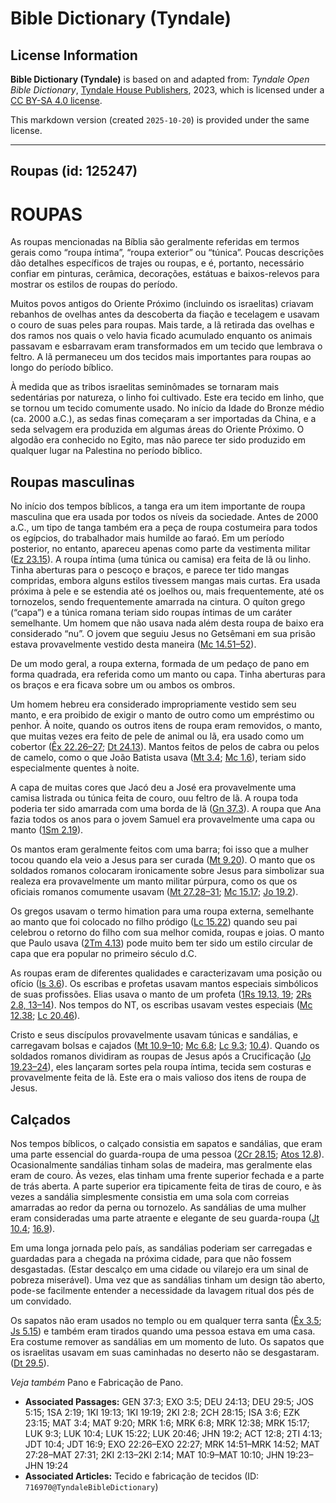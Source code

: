 # Bible Dictionary (Tyndale)

## License Information

**Bible Dictionary (Tyndale)** is based on and adapted from: _Tyndale Open Bible Dictionary_, [Tyndale House Publishers](https://tyndaleopenresources.com/), 2023, which is licensed under a [CC BY-SA 4.0 license](https://creativecommons.org/licenses/by-sa/4.0/legalcode.en).

This markdown version (created `2025-10-20`) is provided under the same license.



--------------------------------

## Roupas (id: 125247)

ROUPAS
======

As roupas mencionadas na Bíblia são geralmente referidas em termos gerais como “roupa íntima”, “roupa exterior” ou “túnica”. Poucas descrições dão detalhes específicos de trajes ou roupas, e é, portanto, necessário confiar em pinturas, cerâmica, decorações, estátuas e baixos\-relevos para mostrar os estilos de roupas do período.

Muitos povos antigos do Oriente Próximo (incluindo os israelitas) criavam rebanhos de ovelhas antes da descoberta da fiação e tecelagem e usavam o couro de suas peles para roupas. Mais tarde, a lã retirada das ovelhas e dos ramos nos quais o velo havia ficado acumulado enquanto os animais passavam e esbarravam eram transformados em um tecido que lembrava o feltro. A lã permaneceu um dos tecidos mais importantes para roupas ao longo do período bíblico.

À medida que as tribos israelitas seminômades se tornaram mais sedentárias por natureza, o linho foi cultivado. Este era tecido em linho, que se tornou um tecido comumente usado. No início da Idade do Bronze médio (ca. 2000 a.C.), as sedas finas começaram a ser importadas da China, e a seda selvagem era produzida em algumas áreas do Oriente Próximo. O algodão era conhecido no Egito, mas não parece ter sido produzido em qualquer lugar na Palestina no período bíblico.

Roupas masculinas
-----------------

No início dos tempos bíblicos, a tanga era um item importante de roupa masculina que era usada por todos os níveis da sociedade. Antes de 2000 a.C., um tipo de tanga também era a peça de roupa costumeira para todos os egípcios, do trabalhador mais humilde ao faraó. Em um período posterior, no entanto, apareceu apenas como parte da vestimenta militar ([Ez 23\.15](https://ref.ly/Ezek23:15)). A roupa íntima (uma túnica ou camisa) era feita de lã ou linho. Tinha aberturas para o pescoço e braços, e parece ter tido mangas compridas, embora alguns estilos tivessem mangas mais curtas. Era usada próxima à pele e se estendia até os joelhos ou, mais frequentemente, até os tornozelos, sendo frequentemente amarrada na cintura. O quíton grego (“capa”) e a túnica romana teriam sido roupas íntimas de um caráter semelhante. Um homem que não usava nada além desta roupa de baixo era considerado “nu”. O jovem que seguiu Jesus no Getsêmani em sua prisão estava provavelmente vestido desta maneira ([Mc 14\.51–52](https://ref.ly/Mark14:51-Mark14:52)).

De um modo geral, a roupa externa, formada de um pedaço de pano em forma quadrada, era referida como um manto ou capa. Tinha aberturas para os braços e era ficava sobre um ou ambos os ombros.

Um homem hebreu era considerado impropriamente vestido sem seu manto, e era proibido de exigir o manto de outro como um empréstimo ou penhor. À noite, quando os outros itens de roupa eram removidos, o manto, que muitas vezes era feito de pele de animal ou lã, era usado como um cobertor ([Êx 22\.26–27](https://ref.ly/Exod22:26-Exod22:27); [Dt 24\.13](https://ref.ly/Deut24:13)). Mantos feitos de pelos de cabra ou pelos de camelo, como o que João Batista usava ([Mt 3\.4](https://ref.ly/Matt3:4); [Mc 1\.6](https://ref.ly/Mark1:6)), teriam sido especialmente quentes à noite.

A capa de muitas cores que Jacó deu a José era provavelmente uma camisa listrada ou túnica feita de couro, ouu feltro de lã. A roupa toda poderia ter sido amarrada com uma borda de lã ([Gn 37\.3](https://ref.ly/Gen37:3)). A roupa que Ana fazia todos os anos para o jovem Samuel era provavelmente uma capa ou manto ([1Sm 2\.19](https://ref.ly/1Sam2:19)).

Os mantos eram geralmente feitos com uma barra; foi isso que a mulher tocou quando ela veio a Jesus para ser curada ([Mt 9\.20](https://ref.ly/Matt9:20)). O manto que os soldados romanos colocaram ironicamente sobre Jesus para simbolizar sua realeza era provavelmente um manto militar púrpura, como os que os oficiais romanos comumente usavam ([Mt 27\.28–31](https://ref.ly/Matt27:28-Matt27:31); [Mc 15\.17](https://ref.ly/Mark15:17); [Jo 19\.2](https://ref.ly/John19:2)).

Os gregos usavam o termo himation para uma roupa externa, semelhante ao manto que foi colocado no filho pródigo ([Lc 15\.22](https://ref.ly/Luke15:22)) quando seu pai celebrou o retorno do filho com sua melhor comida, roupas e joias. O manto que Paulo usava ([2Tm 4\.13](https://ref.ly/2Tim4:13)) pode muito bem ter sido um estilo circular de capa que era popular no primeiro século d.C.

As roupas eram de diferentes qualidades e caracterizavam uma posição ou ofício ([Is 3\.6](https://ref.ly/Isa3:6)). Os escribas e profetas usavam mantos especiais simbólicos de suas profissões. Elias usava o manto de um profeta ([1Rs 19\.13, 19](https://ref.ly/1Kgs19:13); [2Rs 2\.8, 13–14](https://ref.ly/2Kgs2:8)). Nos tempos do NT, os escribas usavam vestes especiais ([Mc 12\.38](https://ref.ly/Mark12:38); [Lc 20\.46](https://ref.ly/Luke20:46)).

Cristo e seus discípulos provavelmente usavam túnicas e sandálias, e carregavam bolsas e cajados ([Mt 10\.9–10](https://ref.ly/Matt10:9-Matt10:10); [Mc 6\.8](https://ref.ly/Mark6:8); [Lc 9\.3](https://ref.ly/Luke9:3); [10\.4](https://ref.ly/Luke10:4)). Quando os soldados romanos dividiram as roupas de Jesus após a Crucificação ([Jo 19\.23–24](https://ref.ly/John19:23-John19:24)), eles lançaram sortes pela roupa íntima, tecida sem costuras e provavelmente feita de lã. Este era o mais valioso dos itens de roupa de Jesus.

Calçados
--------

Nos tempos bíblicos, o calçado consistia em sapatos e sandálias, que eram uma parte essencial do guarda\-roupa de uma pessoa ([2Cr 28\.15](https://ref.ly/2Chr28:15); [Atos 12\.8](https://ref.ly/Acts12:8)). Ocasionalmente sandálias tinham solas de madeira, mas geralmente elas eram de couro. Às vezes, elas tinham uma frente superior fechada e a parte de trás aberta. A parte superior era tipicamente feita de tiras de couro, e às vezes a sandália simplesmente consistia em uma sola com correias amarradas ao redor da perna ou tornozelo. As sandálias de uma mulher eram consideradas uma parte atraente e elegante de seu guarda\-roupa ([Jt 10\.4](https://ref.ly/Jdt10:4); [16\.9](https://ref.ly/Jdt16:9)).

Em uma longa jornada pelo país, as sandálias poderiam ser carregadas e guardadas para a chegada na próxima cidade, para que não fossem desgastadas. (Estar descalço em uma cidade ou vilarejo era um sinal de pobreza miserável). Uma vez que as sandálias tinham um design tão aberto, pode\-se facilmente entender a necessidade da lavagem ritual dos pés de um convidado.

Os sapatos não eram usados no templo ou em qualquer terra santa ([Êx 3\.5](https://ref.ly/Exod3:5); [Js 5\.15](https://ref.ly/Josh5:15)) e também eram tirados quando uma pessoa estava em uma casa. Era costume remover as sandálias em um momento de luto. Os sapatos que os israelitas usavam em suas caminhadas no deserto não se desgastaram. ([Dt 29\.5](https://ref.ly/Deut29:5)).

*Veja também* Pano e Fabricação de Pano.

* **Associated Passages:** GEN 37:3; EXO 3:5; DEU 24:13; DEU 29:5; JOS 5:15; 1SA 2:19; 1KI 19:13; 1KI 19:19; 2KI 2:8; 2CH 28:15; ISA 3:6; EZK 23:15; MAT 3:4; MAT 9:20; MRK 1:6; MRK 6:8; MRK 12:38; MRK 15:17; LUK 9:3; LUK 10:4; LUK 15:22; LUK 20:46; JHN 19:2; ACT 12:8; 2TI 4:13; JDT 10:4; JDT 16:9; EXO 22:26–EXO 22:27; MRK 14:51–MRK 14:52; MAT 27:28–MAT 27:31; 2KI 2:13–2KI 2:14; MAT 10:9–MAT 10:10; JHN 19:23–JHN 19:24
* **Associated Articles:** Tecido e fabricação de tecidos (ID: `716970@TyndaleBibleDictionary`)

